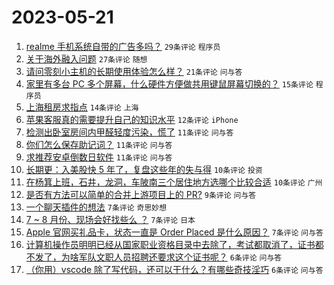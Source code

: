 # 2023-05-21

1. [realme 手机系统自带的广告多吗？](https://www.v2ex.com/t/941638) `29条评论` `程序员`
1. [关于海外融入问题](https://www.v2ex.com/t/941654) `27条评论` `随想`
1. [请问零刻小主机的长期使用体验怎么样？](https://www.v2ex.com/t/941632) `21条评论` `问与答`
1. [家里有多台 PC 多个屏幕，什么硬件方便做共用键鼠屏幕切换的？](https://www.v2ex.com/t/941633) `15条评论` `程序员`
1. [上海租房求指点](https://www.v2ex.com/t/941669) `14条评论` `上海`
1. [苹果客服真的需要提升自己的知识水平](https://www.v2ex.com/t/941680) `12条评论` `iPhone`
1. [检测出卧室房间内甲醛轻度污染，慌了](https://www.v2ex.com/t/941672) `11条评论` `问与答`
1. [你们怎么保存助记词？](https://www.v2ex.com/t/941664) `11条评论` `问与答`
1. [求推荐安卓倒数日软件](https://www.v2ex.com/t/941653) `11条评论` `问与答`
1. [长期更：入美股快 5 年了，复盘这些年的失与得](https://www.v2ex.com/t/941650) `10条评论` `投资`
1. [在杨箕上班，石井，龙洞，车陂南三个居住地方选哪个比较合适](https://www.v2ex.com/t/941631) `10条评论` `广州`
1. [是否有方法可以简单的合并上游项目上的 PR?](https://www.v2ex.com/t/941637) `9条评论` `问与答`
1. [一个聊天插件的想法](https://www.v2ex.com/t/941648) `7条评论` `奇思妙想`
1. [7 ~ 8 月份、现场会好找些么 ？](https://www.v2ex.com/t/941641) `7条评论` `日本`
1. [Apple 官网买礼品卡，状态一直是 Order Placed 是什么原因？](https://www.v2ex.com/t/941639) `7条评论` `问与答`
1. [计算机操作员明明已经从国家职业资格目录中去除了，考试都取消了，证书都不发了，为啥军队文职人员招聘还要求这个证书呢？](https://www.v2ex.com/t/941682) `6条评论` `问与答`
1. [（你用）vscode 除了写代码，还可以干什么？有哪些奇技淫巧](https://www.v2ex.com/t/941668) `6条评论` `问与答`
